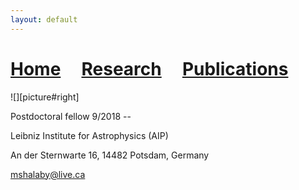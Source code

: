 ```yaml
---
layout: default
---
```


# [Home](index)  &nbsp; &nbsp;  [Research](Research)  &nbsp; &nbsp;  [Publications](Pub) 

![][picture#right]

[picture]: pic.jpg

Postdoctoral fellow 9/2018 --

Leibniz Institute for Astrophysics (AIP)

An der Sternwarte 16, 14482 Potsdam, Germany

mshalaby@live.ca
